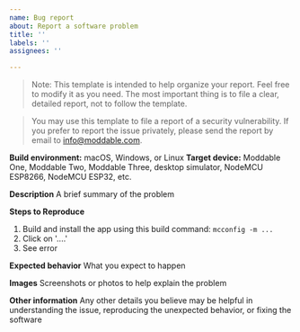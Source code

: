 ```yaml
---
name: Bug report
about: Report a software problem
title: ''
labels: ''
assignees: ''

---
```


> Note: This template is intended to help organize your report. Feel free to modify it as you need. The most important thing is to file a clear, detailed report, not to follow the template.

> You may use this template to file a report of a security vulnerability. If you prefer to report the issue privately, please send the report by email to info@moddable.com.

**Build environment:** macOS, Windows, or Linux
**Target device:** Moddable One, Moddable Two, Moddable Three, desktop simulator, NodeMCU ESP8266, NodeMCU ESP32, etc.

**Description**
A brief summary of the problem

**Steps to Reproduce**
1. Build and install the app using this build command: `mcconfig -m ...`
2. Click on '....'
3. See error

**Expected behavior**
What you expect to happen

**Images**
Screenshots or photos to help explain the problem

**Other information**
Any other details you believe may be helpful in understanding the issue, reproducing the unexpected behavior, or fixing the software
